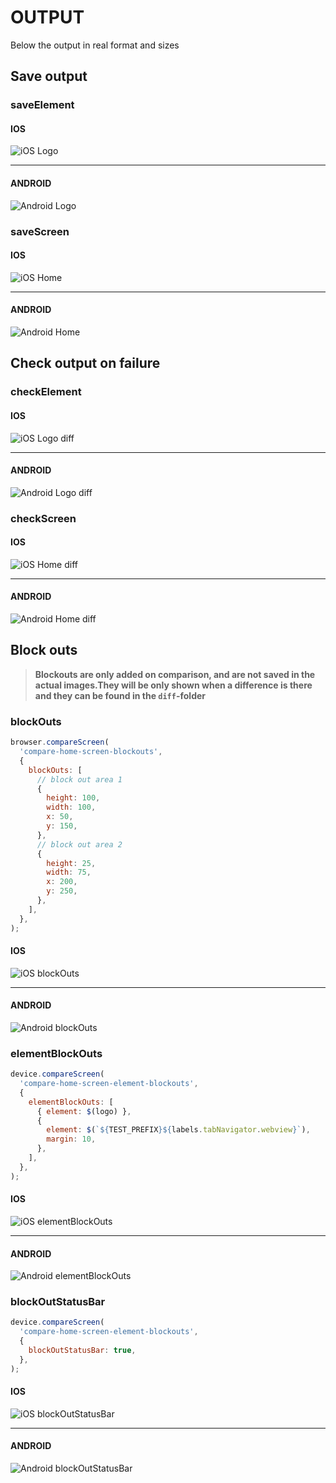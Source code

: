 OUTPUT
======
Below the output in real format and sizes

## Save output
### saveElement
#### IOS
![iOS Logo](./assets/baseline/logo-iphone_8.png)

---

#### ANDROID
![Android Logo](./assets/baseline/logo-nexus_5_7.1.1.png)

### saveScreen
#### IOS
![iOS Home](./assets/baseline/home-screen-iphone_8.png)

---

#### ANDROID
![Android Home](./assets/baseline/home-screen-nexus_5_7.1.1.png)

## Check output on failure
### checkElement
#### IOS
![iOS Logo diff](./assets/diff/compare-logo-iphone_8.png)

---

#### ANDROID
![Android Logo diff](./assets/diff/compare-logo-nexus_5_7.1.1.png)

### checkScreen
#### IOS
![iOS Home diff](./assets/diff/compare-home-screen-nexus_5_7.1.1.png)

---

#### ANDROID
![Android Home diff](./assets/diff/compare-home-screen-nexus_5_7.1.1.png)

## Block outs
>**Blockouts are only added on comparison, and are not saved in the actual images.They will be only shown when a difference is there and they can be found in the `diff`-folder**

### blockOuts

```js
browser.compareScreen(
  'compare-home-screen-blockouts',
  {
    blockOuts: [
      // block out area 1
      {
        height: 100,
        width: 100,
        x: 50,
        y: 150,
      },
      // block out area 2
      {
        height: 25,
        width: 75,
        x: 200,
        y: 250,
      },
    ],
  },
);
```

#### IOS
![iOS blockOuts](./assets/baseline/compare-home-screen-blockouts-iphone_8.png)

---

#### ANDROID
![Android blockOuts](./assets/baseline/compare-home-screen-blockouts-nexus_5_7.1.1.png)

### elementBlockOuts

```js
device.compareScreen(
  'compare-home-screen-element-blockouts',
  {
    elementBlockOuts: [
      { element: $(logo) },
      {
        element: $(`${TEST_PREFIX}${labels.tabNavigator.webview}`),
        margin: 10,
      },
    ],
  },
);
```

#### IOS
![iOS elementBlockOuts](./assets/baseline/compare-home-screen-element-blockouts-iphone_8.png)

---

#### ANDROID
![Android elementBlockOuts](./assets/baseline/compare-home-screen-element-blockouts-nexus_5_7.1.1.png)

### blockOutStatusBar

```js
device.compareScreen(
  'compare-home-screen-element-blockouts',
  {
    blockOutStatusBar: true,
  },
);
```

#### IOS
![iOS blockOutStatusBar](./assets/baseline/compare-home-screen-disabled-statusbar-iphone_8.png)

---

#### ANDROID
![Android blockOutStatusBar](./assets/baseline/compare-home-screen-disabled-statusbar-nexus_5_7.1.1.png)
